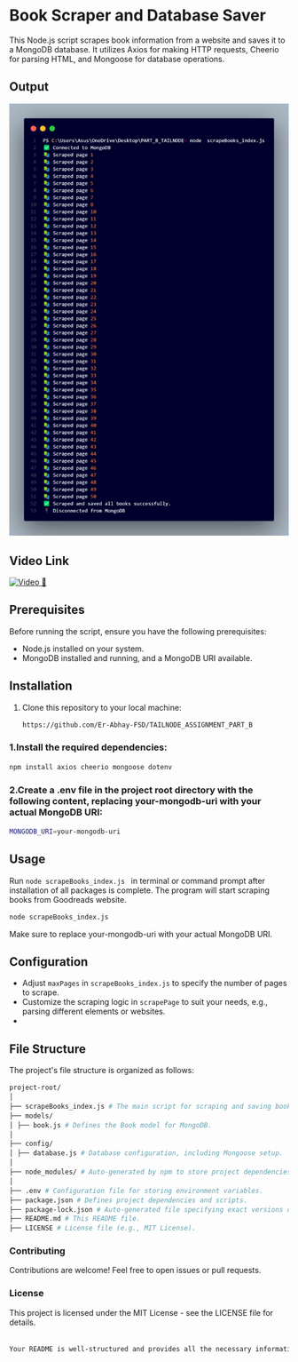# Book Scraper and Database Saver

This Node.js script scrapes book information from a website and saves it to a MongoDB database. It utilizes Axios for making HTTP requests, Cheerio for parsing HTML, and Mongoose for database operations.
## Output
![Output Image](img/output_BOOK.png)

## Video Link

[![Video 🎥](https://png.pngtree.com/element_our/png/20181213/video-vector-icon-png_267481.jpg)](https://clipchamp.com/watch/Vj7ZpnUpTqF)

## Prerequisites

Before running the script, ensure you have the following prerequisites:

- Node.js installed on your system.
- MongoDB installed and running, and a MongoDB URI available.

## Installation

1. Clone this repository to your local machine:

   ```bash
   https://github.com/Er-Abhay-FSD/TAILNODE_ASSIGNMENT_PART_B
   ```
### 1.Install the required dependencies:

```bash
npm install axios cheerio mongoose dotenv
```

### 2.Create a .env file in the project root directory with the following content, replacing your-mongodb-uri with your actual MongoDB URI:

```bash
MONGODB_URI=your-mongodb-uri

```
## Usage
Run `node scrapeBooks_index.js ` in terminal or command prompt after installation of all packages is complete. The program will start scraping books from Goodreads website.

```bash
node scrapeBooks_index.js
```
Make sure to replace your-mongodb-uri with your actual MongoDB URI.

## Configuration

- Adjust `maxPages` in `scrapeBooks_index.js` to specify the number of pages to scrape.
- Customize the scraping logic in `scrapePage` to suit your needs, e.g., parsing different elements or websites.
- 
## File Structure

The project's file structure is organized as follows:

```bash
project-root/
│
├── scrapeBooks_index.js # The main script for scraping and saving book data.
├── models/
│ ├── book.js # Defines the Book model for MongoDB.
│
├── config/
│ ├── database.js # Database configuration, including Mongoose setup.
│
├── node_modules/ # Auto-generated by npm to store project dependencies.
│
├── .env # Configuration file for storing environment variables.
├── package.json # Defines project dependencies and scripts.
├── package-lock.json # Auto-generated file specifying exact versions of dependencies.
├── README.md # This README file.
├── LICENSE # License file (e.g., MIT License).
```
### Contributing
Contributions are welcome! Feel free to open issues or pull requests.

### License
This project is licensed under the MIT License - see the LICENSE file for details.
```bash

Your README is well-structured and provides all the necessary information in one code block. It looks good!

```
